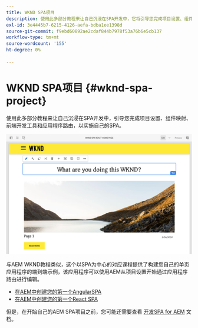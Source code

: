 ```yaml
---
title: WKND SPA项目
description: 使用此多部分教程来让自己沉浸在SPA开发中，它将引导您完成项目设置、组件映射、前端开发工具和应用程序路由，以便使用React和Angular实施您自己的SPA。
exl-id: 3e4445b7-6215-4126-aefa-bdba1ee1398d
source-git-commit: f9ebd60892ae2cdaf844b7978f53a76b6e5cb137
workflow-type: tm+mt
source-wordcount: '155'
ht-degree: 0%

---
```


# WKND SPA项目 {#wknd-spa-project}

使用此多部分教程来让自己沉浸在SPA开发中，引导您完成项目设置、组件映射、前端开发工具和应用程序路由，以实施自己的SPA。

![WKND SPA项目](assets/wknd-spa-project.png)

与AEM WKND教程类似，这个以SPA为中心的对应课程提供了构建您自己的单页应用程序的端到端示例，该应用程序可以使用AEM从项目设置开始通过应用程序路由进行编辑。

* [在AEM中创建您的第一个AngularSPA](https://experienceleague.adobe.com/docs/experience-manager-learn/getting-started-with-aem-headless/spa-editor/angular/overview.html?lang=en)
* [在AEM中创建您的第一个React SPA](https://experienceleague.adobe.com/docs/experience-manager-learn/getting-started-with-aem-headless/spa-editor/react/overview.html?lang=en)

但是，在开始自己的AEM SPA项目之前，您可能还需要查看 [开发SPA for AEM](developing.md) 文档。
